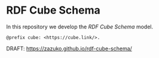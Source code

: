 # RDF Cube Schema

In this repository we develop the *RDF Cube Schema* model.

`@prefix cube: <https://cube.link/>.`

DRAFT: https://zazuko.github.io/rdf-cube-schema/
